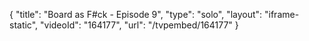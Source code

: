 {
    "title": "Board as F#ck - Episode 9",
    "type": "solo",
    "layout": "iframe-static",
    "videoId": "164177",
    "url": "\/tvpembed\/164177"
}